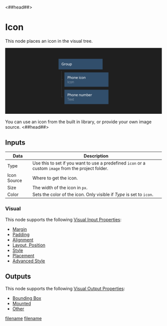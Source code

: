 <##head##>

# Icon

This node places an icon in the visual tree.

![](./icon.png ':class=img-size-l')

You can use an icon from the built in library, or provide your own image source.
<##head##>

## Inputs

| Data                                      | Description                                                                                         |
| ----------------------------------------- | --------------------------------------------------------------------------------------------------- |
| <span class="ndl-data">Type</span>        | Use this to set if you want to use a predefined `icon` or a custom `image` from the project folder. |
| <span class="ndl-data">Icon Source</span> | Where to get the icon.                                                                              |
| <span class="ndl-data">Size</span>        | The width of the icon in `px`.                                                                      |
| <span class="ndl-data">Color</span>       | Sets the color of the icon. Only visible if _Type_ is set to `icon`.                                |

### Visual

This node supports the following [Visual Input Properties](nodes/ui-elements/visual-input-properties/):

-   [Margin](nodes/ui-elements/visual-input-properties/#margin)
-   [Padding](nodes/ui-elements/visual-input-properties/#padding)
-   [Alignment](nodes/ui-elements/visual-input-properties/#alignment)
-   [Layout, Position](nodes/ui-elements/visual-input-properties/#-position)
-   [Style](nodes/ui-elements/visual-input-properties/#style)
-   [Placement](nodes/ui-elements/visual-input-properties/#placement)
-   [Advanced Style](nodes/ui-elements/visual-input-properties/#advanced-style)

## Outputs

This node supports the following [Visual Output Properties](nodes/ui-elements/visual-output-properties/):

-   [Bounding Box](nodes/ui-elements/visual-output-properties/#bounding-box)
-   [Mounted](nodes/ui-elements/visual-output-properties/#mounted)
-   [Other](nodes/ui-elements/visual-output-properties/#other)

<div class="hidden-props-for-editor">

[filename](../visual-input-properties/README.md ':include')
[filename](../visual-output-properties/README.md ':include')

</div>
